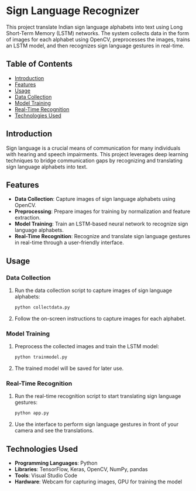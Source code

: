 # Sign Language Recognizer

This project translate Indian sign language alphabets into text using Long Short-Term Memory (LSTM) networks. The system collects data in the form of images for each alphabet using OpenCV, preprocesses the images, trains an LSTM model, and then recognizes sign language gestures in real-time.

## Table of Contents

- [Introduction](#introduction)
- [Features](#features)
- [Usage](#usage)
- [Data Collection](#data-collection)
- [Model Training](#model-training)
- [Real-Time Recognition](#real-time-recognition)
- [Technologies Used](#technologies-used)

## Introduction

Sign language is a crucial means of communication for many individuals with hearing and speech impairments. This project leverages deep learning techniques to bridge communication gaps by recognizing and translating sign language alphabets into text.

## Features

- **Data Collection**: Capture images of sign language alphabets using OpenCV.
- **Preprocessing**: Prepare images for training by normalization and feature extraction.
- **Model Training**: Train an LSTM-based neural network to recognize sign language alphabets.
- **Real-Time Recognition**: Recognize and translate sign language gestures in real-time through a user-friendly interface.


## Usage

### Data Collection

1. Run the data collection script to capture images of sign language alphabets:
    ```bash
    python collectdata.py
    ```

2. Follow the on-screen instructions to capture images for each alphabet.

### Model Training

1. Preprocess the collected images and train the LSTM model:
    ```bash
    python trainmodel.py
    ```

2. The trained model will be saved for later use.

### Real-Time Recognition

1. Run the real-time recognition script to start translating sign language gestures:
    ```bash
    python app.py
    ```

2. Use the interface to perform sign language gestures in front of your camera and see the translations.

## Technologies Used

- **Programming Languages**: Python
- **Libraries**: TensorFlow, Keras, OpenCV, NumPy, pandas
- **Tools**: Visual Studio Code
- **Hardware**: Webcam for capturing images, GPU for training the model

